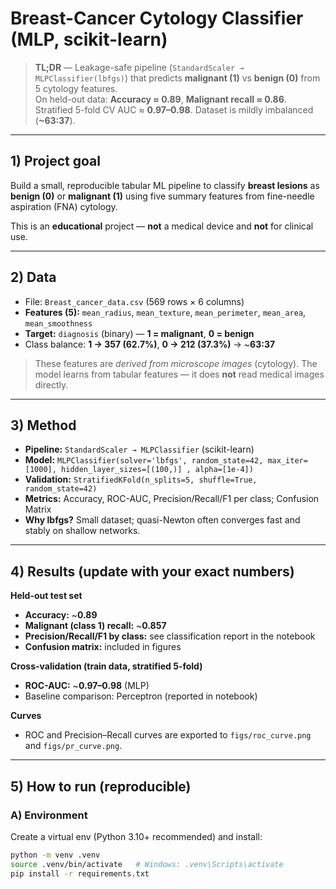 # Breast-Cancer Cytology Classifier (MLP, scikit-learn)

> **TL;DR** — Leakage-safe pipeline (`StandardScaler → MLPClassifier(lbfgs)`) that predicts **malignant (1)** vs **benign (0)** from 5 cytology features.  
> On held-out data: **Accuracy ≈ 0.89**, **Malignant recall ≈ 0.86**.  
> Stratified 5-fold CV AUC ≈ **0.97–0.98**. Dataset is mildly imbalanced (**~63:37**).

---

## 1) Project goal
Build a small, reproducible tabular ML pipeline to classify **breast lesions** as **benign (0)** or **malignant (1)** using five summary features from fine-needle aspiration (FNA) cytology.

This is an **educational** project — **not** a medical device and **not** for clinical use.

---

## 2) Data

- File: `Breast_cancer_data.csv` (569 rows × 6 columns)  
- **Features (5):** `mean_radius`, `mean_texture`, `mean_perimeter`, `mean_area`, `mean_smoothness`  
- **Target:** `diagnosis` (binary) — **1 = malignant**, **0 = benign**  
- Class balance: **1 → 357 (62.7%)**, **0 → 212 (37.3%)** → ~**63:37**

> These features are *derived from microscope images* (cytology). The model learns from tabular features — it does **not** read medical images directly.

---

## 3) Method

- **Pipeline:** `StandardScaler → MLPClassifier` (scikit-learn)  
- **Model:** `MLPClassifier(solver='lbfgs', random_state=42, max_iter=[1000], hidden_layer_sizes=[(100,)] , alpha=[1e-4])`  
- **Validation:** `StratifiedKFold(n_splits=5, shuffle=True, random_state=42)`  
- **Metrics:** Accuracy, ROC-AUC, Precision/Recall/F1 per class; Confusion Matrix  
- **Why lbfgs?** Small dataset; quasi-Newton often converges fast and stably on shallow networks.

---

## 4) Results (update with your exact numbers)

**Held-out test set**
- **Accuracy:** ~**0.89**  
- **Malignant (class 1) recall:** ~**0.857**  
- **Precision/Recall/F1 by class:** see classification report in the notebook  
- **Confusion matrix:** included in figures

**Cross-validation (train data, stratified 5-fold)**
- **ROC-AUC:** ~**0.97–0.98** (MLP)  
- Baseline comparison: Perceptron (reported in notebook)

**Curves**
- ROC and Precision–Recall curves are exported to `figs/roc_curve.png` and `figs/pr_curve.png`.

---

## 5) How to run (reproducible)

### A) Environment
Create a virtual env (Python 3.10+ recommended) and install:

```bash
python -m venv .venv
source .venv/bin/activate   # Windows: .venv\Scripts\activate
pip install -r requirements.txt
